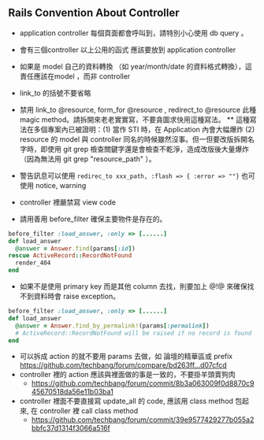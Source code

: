## Rails Convention About Controller

* application controller 每個頁面都會呼叫到，請特別小心使用 db query 。
* 會有三個controller 以上公用的函式 應該要放到 application controller 
* 如果是 model 自己的資料轉換 （如 year/month/date 的資料格式轉換），這責任應該在model ，而非 controller 
* link_to 的括號不要省略
* 禁用 link_to @resource, form_for @resource , redirect_to @resource 此種 magic method。請拆開來老老實實寫，不要貪圖求快用這種寫法。
** 這種寫法在多個專案內已被證明：(1) 當作 STI 時，在 Application 內會大幅爆炸 (2) resource 的 model 與 controller 同名的時候雖然沒事。但一但要改版拆開名字時，即使用 git grep 檢查關鍵字還是會檢查不乾淨，造成改版後大量爆炸（因為無法用 git grep "resource_path" ）。

* 警告訊息可以使用 `redirec_to xxx_path, :flash => { :error => ""}` 也可使用 notice, warning
* controller 裡嚴禁寫 view code
* 請用善用 before_filter 確保主要物件是存在的。

```ruby
before_filter :load_answer, :only => [......]
def load_answer
  @answer = Answer.find(params[:id])
rescue ActiveRecord::RecordNotFound
  render_404
end
```

* 如果不是使用 primary key 而是其他 column 去找，則要加上 @!@ 來確保找不到資料時會 raise exception。

```ruby
before_filter :load_answer, :only => [......]
def load_answer
  @answer = Answer.find_by_permalink!(params[:permalink])
  # ActiveRecord::RecordNotFound will be raised if no record is found
end
```

* 可以拆成 action 的就不要用 params 去做，如 論壇的精華區或 prefix https://github.com/techbang/forum/compare/bd263ff...d07cfcd
* controller 裡的 action 應該與裡面做的事是一致的，不要掛羊頭賣狗肉
  - https://github.com/techbang/forum/commit/8b3a063009f0d8870c945670518da56e11b03ba1
* controller 裡面不要直接寫 update_all 的 code, 應該用 class method 包起來, 在 controller 裡 call class method
  - https://github.com/techbang/forum/commit/39e9577429277b055a2bbfc37d1314f3066a516f
